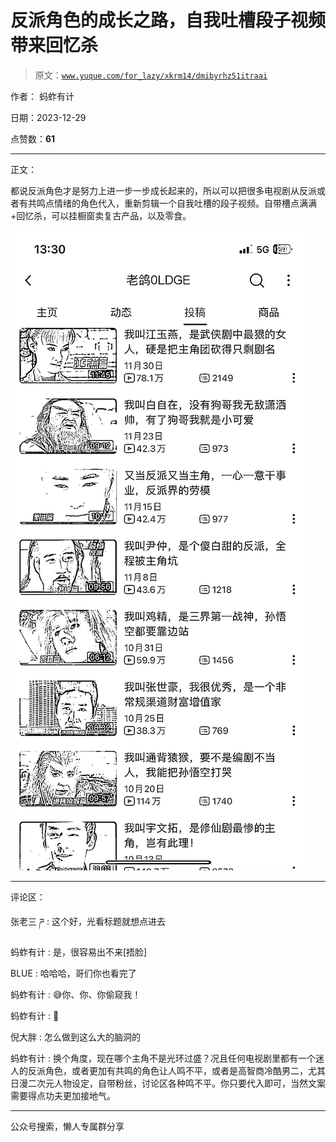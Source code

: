 # 反派角色的成长之路，自我吐槽段子视频带来回忆杀

> 原文：[`www.yuque.com/for_lazy/xkrm14/dmibyrhz51itraai`](https://www.yuque.com/for_lazy/xkrm14/dmibyrhz51itraai)

作者： 蚂蚱有计

日期：2023-12-29

点赞数：**61**

* * *

正文：

都说反派角色才是努力上进一步一步成长起来的，所以可以把很多电视剧从反派或者有共鸣点情绪的角色代入，重新剪辑一个自我吐槽的段子视频。自带槽点满满+回忆杀，可以挂橱窗卖复古产品，以及零食。

![](img/2cda23ff37a47367505dd548ee46b401.png)

* * *

评论区：

张老三 ཌ : 这个好，光看标题就想点进去

蚂蚱有计 : 是，很容易出不来[捂脸]

BLUE : 哈哈哈，哥们你也看完了

蚂蚱有计 : 😅你、你、你偷窥我！

蚂蚱有计 : 🫰

倪大胖 : 怎么做到这么大的脑洞的

蚂蚱有计 : 换个角度，现在哪个主角不是光环过盛？况且任何电视剧里都有一个迷人的反派角色，或者更加有共鸣的角色让人鸣不平，或者是高智商冷酷男二，尤其日漫二次元人物设定，自带粉丝，讨论区各种鸣不平。你只要代入即可，当然文案需要得点功夫更加接地气。

* * *

公众号搜索，懒人专属群分享